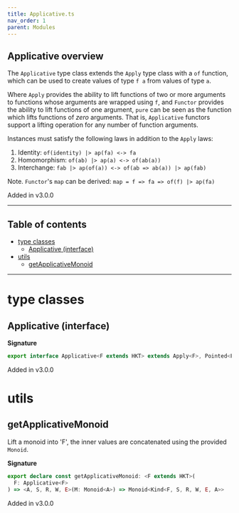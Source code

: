 ```yaml
---
title: Applicative.ts
nav_order: 1
parent: Modules
---
```


## Applicative overview

The `Applicative` type class extends the `Apply` type class with a `of` function, which can be used to create values
of type `f a` from values of type `a`.

Where `Apply` provides the ability to lift functions of two or more arguments to functions whose arguments are
wrapped using `f`, and `Functor` provides the ability to lift functions of one argument, `pure` can be seen as the
function which lifts functions of _zero_ arguments. That is, `Applicative` functors support a lifting operation for
any number of function arguments.

Instances must satisfy the following laws in addition to the `Apply` laws:

1. Identity: `of(identity) |> ap(fa) <-> fa`
2. Homomorphism: `of(ab) |> ap(a) <-> of(ab(a))`
3. Interchange: `fab |> ap(of(a)) <-> of(ab => ab(a)) |> ap(fab)`

Note. `Functor`'s `map` can be derived: `map = f => fa => of(f) |> ap(fa)`

Added in v3.0.0

---

<h2 class="text-delta">Table of contents</h2>

- [type classes](#type-classes)
  - [Applicative (interface)](#applicative-interface)
- [utils](#utils)
  - [getApplicativeMonoid](#getapplicativemonoid)

---

# type classes

## Applicative (interface)

**Signature**

```ts
export interface Applicative<F extends HKT> extends Apply<F>, Pointed<F> {}
```

Added in v3.0.0

# utils

## getApplicativeMonoid

Lift a monoid into 'F', the inner values are concatenated using the provided `Monoid`.

**Signature**

```ts
export declare const getApplicativeMonoid: <F extends HKT>(
  F: Applicative<F>
) => <A, S, R, W, E>(M: Monoid<A>) => Monoid<Kind<F, S, R, W, E, A>>
```

Added in v3.0.0
